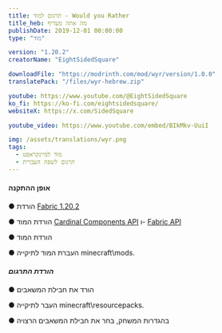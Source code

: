 ```yaml
---
title: תרגום למוד - Would you Rather
title_heb: מה אתה מעדיף
publishDate: 2019-12-01 00:00:00
type: "מוד"

version: "1.20.2"
creatorName: "EightSidedSquare"

downloadFile: "https://modrinth.com/mod/wyr/version/1.0.0"
translatePack: "/files/wyr-hebrew.zip"

youtube: https://www.youtube.com/@EightSidedSquare
ko_fi: https://ko-fi.com/eightsidedsquare/
websiteX: https://x.com/SidedSquare

youtube_video: https://www.youtube.com/embed/BIkMkv-UuiI

img: /assets/translations/wyr.png
tags:
  - מוד למיינקראפט
  - תרגום לשפה העברית
---
```

<h4 style="margin: 20px 0;">אופן ההתקנה</h4>

● הורדת [Fabric 1.20.2](https://fabricmc.net/)

● הורדת המוד [Cardinal Components API](https://modrinth.com/mod/cardinal-components-api/version/5.3.0) ו- [Fabric API](https://modrinth.com/mod/fabric-api/version/0.91.6+1.20.2)

● הורדת המוד

● העברת המוד לתיקייה minecraft\mods.

<h5 style="margin: 20px 0;">הורדת התרגום</h5>

● הורד את חבילת המשאבים

● העבר לתיקייה minecraft\resourcepacks.

● בהגדרות המשחק, בחר את חבילת המשאבים הרצויה